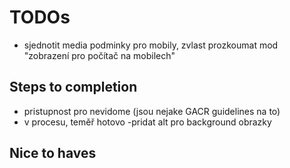 # TODOs 

- sjednotit media podminky pro mobily, zvlast prozkoumat mod "zobrazení pro počítač na mobilech"
## Steps to completion


- pristupnost pro nevidome (jsou nejake GACR guidelines na to)
 - v procesu, teměř hotovo
 -pridat alt pro background obrazky

## Nice to haves



